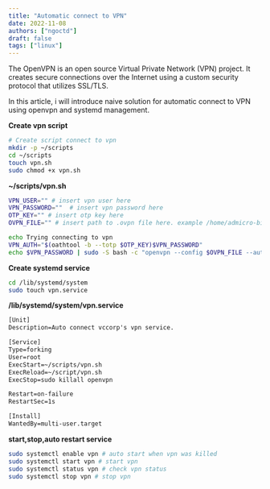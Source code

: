 ```yaml
---
title: "Automatic connect to VPN"
date: 2022-11-08
authors: ["ngoctd"]
draft: false
tags: ["linux"]
---
```


The OpenVPN is an open source Virtual Private Network (VPN) project. It creates secure connections over the Internet using a custom security protocol that utilizes SSL/TLS.

In this article, i will introduce naive solution for automatic connect to VPN using openvpn and systemd management.

**Create vpn script**
```bash
# Create script connect to vpn
mkdir -p ~/scripts
cd ~/scripts
touch vpn.sh
sudo chmod +x vpn.sh
```

**~/scripts/vpn.sh**
```bash
VPN_USER="" # insert vpn user here
VPN_PASSWORD=""  # insert vpn password here
OTP_KEY="" # insert otp key here
OVPN_FILE="" # insert path to .ovpn file here. example /home/admicro-bigdata.ovpn

echo Trying connecting to vpn
VPN_AUTH="$(oathtool -b --totp $OTP_KEY)$VPN_PASSWORD" 
echo $VPN_PASSWORD | sudo -S bash -c "openvpn --config $OVPN_FILE --auth-user-pass <(echo -e '$VPN_USER\n$VPN_AUTH') --daemon"
```

**Create systemd service**
```bash
cd /lib/systemd/system
sudo touch vpn.service
```

**/lib/systemd/system/vpn.service**
```txt
[Unit]
Description=Auto connect vccorp's vpn service.

[Service]
Type=forking
User=root
ExecStart=~/scripts/vpn.sh
ExecReload=~/script/vpn.sh
ExecStop=sudo killall openvpn

Restart=on-failure
RestartSec=1s

[Install]
WantedBy=multi-user.target
```

**start,stop,auto restart service**
```bash
sudo systemctl enable vpn # auto start when vpn was killed
sudo systemctl start vpn # start vpn
sudo systemctl status vpn # check vpn status
sudo systemctl stop vpn # stop vpn
```